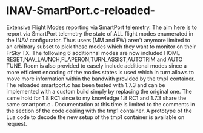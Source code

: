 # INAV-SmartPort.c-reloaded-
Extensive  Flight Modes  reporting  via SmartPort telemetry. 
The aim here is to report via SmartPort telemetry the state of ALL flight modes enumerated in the INAV configurator.
Thus users (MM and FW) aren't anymore limited to an arbitrary subset to pick those modes which they want to monitor on their FrSky TX.
The following 6 additionnal modes are now included HOME RESET,NAV_LAUNCH,FLAPERON,TURN_ASSIST,AUTOTRIM and AUTO TUNE.
Room is also provided  to easely  include additional  modes since a more efficient encoding of the modes states is used which in turn allows  to move more information within the bandwith provided by the tmp1 container.
The reloaded  smartport.c has been tested with 1.7.3 and can be implemented with a custom build simply by replacing the original one.
The same hold for  1.8 RC1 since to my knowledge  1.8 RC1 and 1.7.3 share the same smartport.c .
Documentation at this time is limited to the comments in the section of the  code  dealing with the tmp1 container.
A prototype of the Lua code to decode the new setup of the tmp1 container is available on request.
